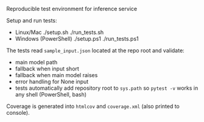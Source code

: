 Reproducible test environment for inference service

Setup and run tests:
- Linux/Mac
  ./setup.sh
  ./run_tests.sh
- Windows (PowerShell)
  ./setup.ps1
  ./run_tests.ps1

The tests read `sample_input.json` located at the repo root and validate:
- main model path
- fallback when input short
- fallback when main model raises
- error handling for None input
- tests automatically add repository root to `sys.path` so `pytest -v` works in any shell (PowerShell, bash)

Coverage is generated into `htmlcov` and `coverage.xml` (also printed to console).
